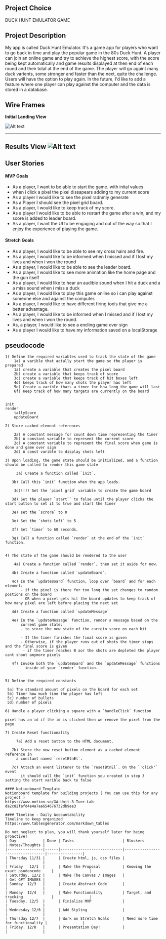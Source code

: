 ## Project Choice 

DUCK HUNT EMULATOR GAME

## Project Description 

My app is called Duck Hunt Emulator. It's a game app for players who want to go back in time and play the popular game in the 80s Duck Hunt. A player can join an online game and try to achieve the highest score, with the score being kept automatically and game results displayed at then end of each round and their total at the end of the game. The player will go againt many duck varients, some stronger and faster than the next, quite the challenge. Users will have the option to play again. In the future, I'd like to add a feature where one player can play against the computer and the data is stored in a database. 

## Wire Frames

**Initial Landing View**

![Alt text](image-1.png)

--------------------------------------

**Results View**
![Alt text](image-2.png)
--------------------------------------

## User Stories

#### MVP Goals

- As a player, I want to be able to start the game. with inital values
- when i click a pixel the pixel dissapears adding to my current score
- As a player I would like to see the pixel radnmly generate
- As a Player I should see the pixel grid board.
- As a player, I would like to keep track of my score.
- As a player I would like to be able to restart the game after a win, and my score is added to leader board.
- As a player, I want the UI to be engaging and out of the way so that I enjoy the experience of playing the game.

#### Stretch Goals

- As a player, I would like to be able to see my cross hairs and fire.
- As a player, I would like to be informed when I missed and if I lost my lives and when i won the round
- As a player, I would like to be able to see the leader board.
- As a player, I would like to see more animation like the home page and the gun itself 
- As a player, I would like to hear an audible sound when I hit a duck and a a miss sound when i miss a duck 
- As a player, I would like to play this game online so i can play against someone else and against the computer.
- As a player, I would like to have different firing tools that give me a better advantage.
- As a player, I would like to be informed when I missed and if I lost my lives and when i won the round.
- As, a player, I would like to see a endiing game over sign
- As a player I would like to have my information saved on a localStorage

## pseudocode
```
1) Define the required variables used to track the state of the game
    1a) a varible that actally start the game so the player is prepared
    1a) create a variable that creates the pixel board
    2b) create a variable that keeps track of score 
    3c) create a variable that keeps track of hit boxes left
    4d) keeps track of how many shots the player has left
    5e) Create a varible thats a timer for how long the game will last
    6f) Keep track of how many targets are currently on the board


init
render 
    tallyScore
    updateBoard

2) Store cached element references

    2a) A constant message for count down time representing the timer
    2b) A constant variable to represent the current score 
    2c) A constant variable to represent the final score when game is done and game over sign 
    2d) A const varible to display shots left

3) Upon loading, the game state should be initialized, and a function should be called to render this game state

     3a) Create a function called `init`.

   3b) Call this `init` function when the app loads.
  
    3c)!!!! Set the `pixel grid` variable to create the game board

   3d) Set the player `start`` to false until the player clicks the start button to set it to true and start the timer

   3e) set the `scrore` to 0

   3e) Set the `shots left` to 5

   3f) Set `timer` to 60 seconds.

   3g) Call a function called `render` at the end of the `init` function.


4) The state of the game should be rendered to the user

    4a) Create a function called `render`, then set it aside for now.

   4b) Create a function called `updateBoard`.

   4c) In the `updateBoard` function, loop over `board` and for each element:
       - if the pixel is there for too long the set changes to random postions on the board
       - OR when a pixel gets hit the board updates to keep track of how many pixel are left before placing the next set

   4d) Create a function called `updateMessage`
  
   4e) In the `updateMessage` function, render a message based on the 
       current game state:
       - to store the new state of the curretn score on each hit
    
       - If the timer finishes the final score is given
       - Otherwise, if the player runs out of shots the timer stops and the final score is given
        - if the timer reaches 0 aor the shots are depleted the player cant shoot anymore pixels

   4f) Invoke both the `updateBoard` and the `updateMessage` functions
         inside of your `render` function.


5) Define the required constants

 5a) The standard amount of pixels on the board for each set
 5b) Timer how much time the player has left
 5c) number of bullets
 5d) number of pixels

6) Handle a player clicking a square with a `handleClick` function

pixel has an id if the id is clicked then we remove the pixel from the page

7) Create Reset functionality

     7a) Add a reset button to the HTML document.

   7b) Store the new reset button element as a cached element reference in
     a constant named `resetBtnEl`.

   7c) Attach an event listener to the `resetBtnEl`. On the `'click'` event 
       it should call the `init` function you created in step 3 setting the start varible back to false

#### Notionboard Template
Notionboard template for building projects ( You can use this for any project )
https://www.notion.so/GA-Unit-3-Tunr-Lab-da2c82fafd4e4a7aa654676732db9ee3

#### Timeline - Daily Accountability
Timeline to keep organized 
https://www.tablesgenerator.com/markdown_tables

Do not neglect to plan, you will thank yourself later for being proactive!
| Day            | Done | Tasks                      | Blockers                         | Notes/Thoughts |
|----------------|------|----------------------------|----------------------------------|----------------|
| Thursday 11/31 |      | Create html, js, css files |                                  |                |
| Friday   12/1  |      | Make the Proposal          | Knowing the exact psudeocode     |                |
| Saturday. 12/2 |      | Make The Canvas / Images   |                                  | Get GPT IMAGES |
| Sunday  12/3   |      | Create Abstract Code       |                                  |                |
| Monday  12/4   |      | Make Functionality         | Target, and tracking             |                |
| Tuesday. 12/5  |      | Finialize MVP              |                                  |                |
| Wednesday 12/6 |      | Add Styling                |                                  |                |
| Thursday 12/7  |      | Work on Stretch Goals      | Need more time for functionality |                |
| Friday. 12/8   |      | Presentation Day!          |                                  |                |
